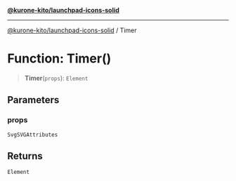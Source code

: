 [**@kurone-kito/launchpad-icons-solid**](../README.md)

***

[@kurone-kito/launchpad-icons-solid](../globals.md) / Timer

# Function: Timer()

> **Timer**(`props`): `Element`

## Parameters

### props

`SvgSVGAttributes`

## Returns

`Element`
